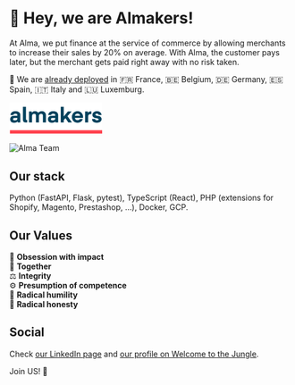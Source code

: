 # :wave: Hey, we are Almakers!

At Alma, we put finance at the service of commerce by allowing merchants to increase their sales by 20% on average. With Alma, the customer pays later, but the merchant gets paid right away with no risk taken.

📍 We are [already deployed](https://getalma.eu/global) in 🇫🇷 France, 🇧🇪 Belgium, 🇩🇪 Germany, 🇪🇸 Spain, 🇮🇹 Italy and 🇱🇺 Luxemburg.

<img src="profile/assets/almakers.png" alt="Almakers" width="33%">

![Alma Team](https://cdn-images.welcometothejungle.com/XM9u0qWYYaO2dqAU3YqhJzZ9OXRPj3oTj8k3JMROBSk/rs:auto:2000:450:/q:85/czM6Ly93dHRqLXByb2R1Y3Rpb24vdXBsb2Fkcy93ZWJzaXRlX29yZ2FuaXphdGlvbi9jb3Zlcl9pbWFnZS93dHRqX2ZyL2ZyLWYyNTg5M2ZjLTYxMTMtNDk0MS1iMDE4LWU1Zjk2YjIyMTRkZS5qcGc)

## Our stack

Python (FastAPI, Flask, pytest), TypeScript (React), PHP (extensions for Shopify, Magento, Prestashop, …), Docker, GCP.

## Our Values

🎯 **Obsession with impact**<br>
🤝 **Together** <br>
⚖️ **Integrity** <br>
⚙️ **Presumption of competence** <br>
🙏 **Radical humility** <br>
💬 **Radical honesty**<br>

## Social

Check [our LinkedIn page](https://www.linkedin.com/company/alma-alma-alma) and [our profile on Welcome to the Jungle](https://www.welcometothejungle.com/fr/companies/alma).

Join US! 🤗
